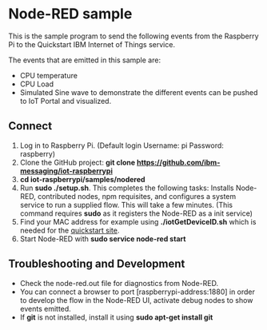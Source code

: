 Node-RED sample
===============

This is the sample program to send the following events from the Raspberry Pi to the Quickstart IBM Internet of Things service.

The events that are emitted in this sample are:

+ CPU temperature
+ CPU Load
+ Simulated Sine wave to demonstrate the different events can be pushed to IoT Portal and visualized.


Connect
-------

1. Log in to Raspberry Pi. (Default login Username: pi Password: raspberry)
2. Clone the GitHub project: __git clone https://github.com/ibm-messaging/iot-raspberrypi__
3. __cd iot-raspberrypi/samples/nodered__
4. Run __sudo ./setup.sh__. This completes the following tasks:
   Installs Node-RED, contributed nodes, npm requisites, and configures a system service to run a supplied flow.
   This will take a few minutes. (This command requires __sudo__ as it registers the Node-RED as a init service)
5. Find your MAC address for example using __./iotGetDeviceID.sh__ which is needed for the [quickstart site](http://quickstart.internetofthings.ibmcloud.com).
6. Start Node-RED with __sudo service node-red start__


Troubleshooting and Development
--------------------------------
+ Check the node-red.out file for diagnostics from Node-RED.
+ You can connect a browser to port [raspberrypi-address:1880] in order to develop the flow in the Node-RED UI, activate debug nodes to show events emitted.
+ If __git__ is not installed, install it using __sudo apt-get install git__
